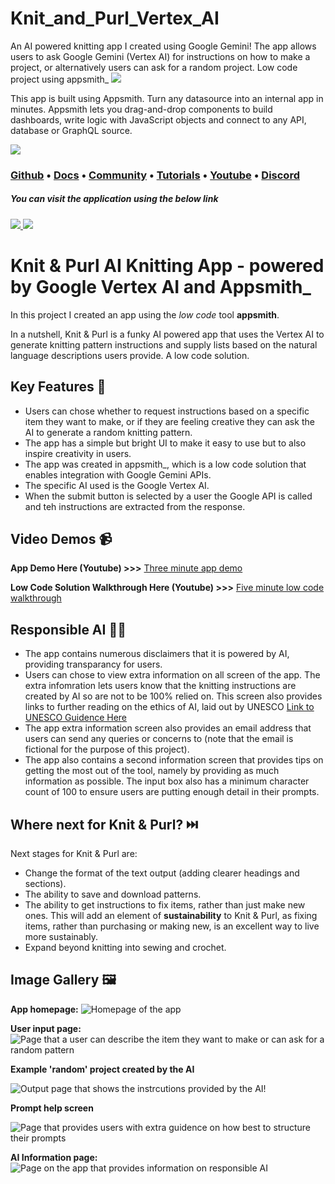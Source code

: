 # Knit_and_Purl_Vertex_AI
An AI powered knitting app I created using Google Gemini! The app allows users to ask Google Gemini (Vertex AI) for instructions on how to make a project, or alternatively users can ask for a random project. Low code project using appsmith_
![](https://raw.githubusercontent.com/appsmithorg/appsmith/release/static/appsmith_logo_primary.png)

This app is built using Appsmith. Turn any datasource into an internal app in minutes. Appsmith lets you drag-and-drop components to build dashboards, write logic with JavaScript objects and connect to any API, database or GraphQL source.

![](https://raw.githubusercontent.com/appsmithorg/appsmith/release/static/images/integrations.png)

### [Github](https://github.com/appsmithorg/appsmith) • [Docs](https://docs.appsmith.com/?utm_source=github&utm_medium=social&utm_content=appsmith_docs&utm_campaign=null&utm_term=appsmith_docs) • [Community](https://community.appsmith.com/) • [Tutorials](https://github.com/appsmithorg/appsmith/tree/update/readme#tutorials) • [Youtube](https://www.youtube.com/appsmith) • [Discord](https://discord.gg/rBTTVJp)

##### You can visit the application using the below link

###### [![](https://assets.appsmith.com/git-sync/Buttons.svg) ](https://app.appsmith.com/applications/6612b2e36c17982247cd84f5/pages/6612b34d8e35bc60b026b803) [![](https://assets.appsmith.com/git-sync/Buttons2.svg)](https://app.appsmith.com/applications/6612b2e36c17982247cd84f5/pages/6612b34d8e35bc60b026b803/edit)


# Knit & Purl AI Knitting App - powered by Google Vertex AI and Appsmith_


In this project I created an app using the _low code_ tool __appsmith__.

In a nutshell, Knit & Purl is a funky AI powered app that uses the Vertex AI to generate knitting pattern instructions and supply lists based on the natural language descriptions users provide. A low code solution.


## Key Features 🔑
* Users can chose whether to request instructions based on a specific item they want to make, or if they are feeling creative they can ask the AI to generate a random knitting pattern.
* The app has a simple but bright UI to make it easy to use but to also inspire creativity in users.
* The app was created in appsmith_, which is a low code solution that enables integration with Google Gemini APIs.
* The specific AI used is the Google Vertex AI.
* When the submit button is selected by a user the Google API is called and teh instructions are extracted from the response.


## Video Demos 📹
__App Demo Here (Youtube) >>>__ [Three minute app demo](https://youtu.be/kY8iEYwwsJ0)

__Low Code Solution Walkthrough Here (Youtube) >>>__ [Five minute low code walkthrough](https://youtu.be/3I6QgtqWPj4)

## Responsible AI 👩‍🏫
* The app contains numerous disclaimers that it is powered by AI, providing transparancy for users.
* Users can chose to view extra information on all screen of the app. The extra infomration lets users know that the knitting instructions are created by AI so are not to be 100% relied on. This screen also provides links to further reading on the ethics of AI, laid out by UNESCO [Link to UNESCO Guidence Here](https://www.unesco.org/en/artificial-intelligence/recommendation-ethics)
* The app extra information screen also provides an email address that users can send any queries or concerns to (note that the email is fictional for the purpose of this project).
* The app also contains a second information screen that provides tips on getting the most out of the tool, namely by providing as much information as possible. The input box also has a minimum character count of 100 to ensure users are putting enough detail in their prompts.

## Where next for Knit & Purl? ⏭️
Next stages for Knit & Purl are:
* Change the format of the text output (adding clearer headings and sections).
* The ability to save and download patterns.
* The ability to get instructions to fix items, rather than just make new ones. This will add an element of __sustainability__ to Knit & Purl, as fixing items, rather than purchasing or making new, is an excellent way to live more sustainably.
* Expand beyond knitting into sewing and crochet.

## Image Gallery 🖼️

__App homepage:__
![Homepage of the app](Homepage.png)


__User input page:__
![Page that a user can describe the item they want to make or can ask for a random pattern](UserInput.png)


__Example 'random' project created by the AI__

![Output page that shows the instrcutions provided by the AI!](RandomProject.png)


__Prompt help screen__

![Page that provides users with extra guidence on how best to structure their prompts](PromptHelpScreen.png)


__AI Information page:__
![Page on the app that provides information on responsible AI](AIInformation.png)


